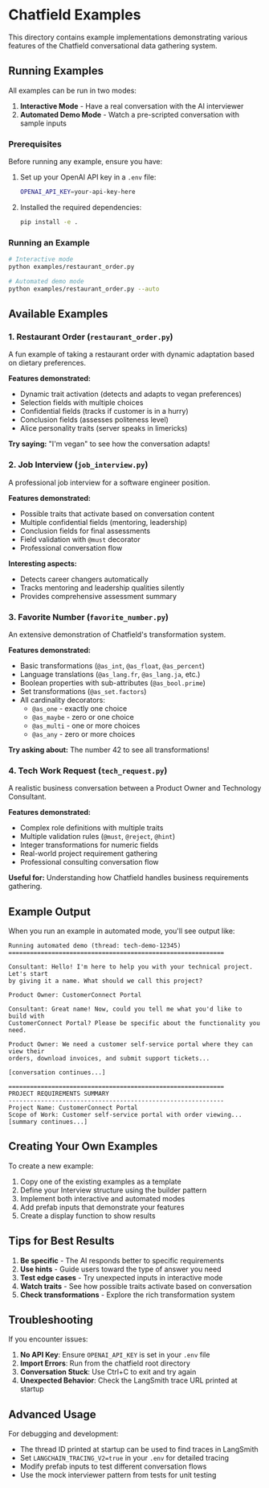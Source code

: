 # Chatfield Examples

This directory contains example implementations demonstrating various features of the Chatfield conversational data gathering system.

## Running Examples

All examples can be run in two modes:

1. **Interactive Mode** - Have a real conversation with the AI interviewer
2. **Automated Demo Mode** - Watch a pre-scripted conversation with sample inputs

### Prerequisites

Before running any example, ensure you have:

1. Set up your OpenAI API key in a `.env` file:
   ```bash
   OPENAI_API_KEY=your-api-key-here
   ```

2. Installed the required dependencies:
   ```bash
   pip install -e .
   ```

### Running an Example

```bash
# Interactive mode
python examples/restaurant_order.py

# Automated demo mode
python examples/restaurant_order.py --auto
```

## Available Examples

### 1. Restaurant Order (`restaurant_order.py`)

A fun example of taking a restaurant order with dynamic adaptation based on dietary preferences.

**Features demonstrated:**
- Dynamic trait activation (detects and adapts to vegan preferences)
- Selection fields with multiple choices
- Confidential fields (tracks if customer is in a hurry)
- Conclusion fields (assesses politeness level)
- Alice personality traits (server speaks in limericks)

**Try saying:** "I'm vegan" to see how the conversation adapts!

### 2. Job Interview (`job_interview.py`)

A professional job interview for a software engineer position.

**Features demonstrated:**
- Possible traits that activate based on conversation content
- Multiple confidential fields (mentoring, leadership)
- Conclusion fields for final assessments
- Field validation with `@must` decorator
- Professional conversation flow

**Interesting aspects:**
- Detects career changers automatically
- Tracks mentoring and leadership qualities silently
- Provides comprehensive assessment summary

### 3. Favorite Number (`favorite_number.py`)

An extensive demonstration of Chatfield's transformation system.

**Features demonstrated:**
- Basic transformations (`@as_int`, `@as_float`, `@as_percent`)
- Language translations (`@as_lang.fr`, `@as_lang.ja`, etc.)
- Boolean properties with sub-attributes (`@as_bool.prime`)
- Set transformations (`@as_set.factors`)
- All cardinality decorators:
  - `@as_one` - exactly one choice
  - `@as_maybe` - zero or one choice
  - `@as_multi` - one or more choices
  - `@as_any` - zero or more choices

**Try asking about:** The number 42 to see all transformations!

### 4. Tech Work Request (`tech_request.py`)

A realistic business conversation between a Product Owner and Technology Consultant.

**Features demonstrated:**
- Complex role definitions with multiple traits
- Multiple validation rules (`@must`, `@reject`, `@hint`)
- Integer transformations for numeric fields
- Real-world project requirement gathering
- Professional consulting conversation flow

**Useful for:** Understanding how Chatfield handles business requirements gathering.

## Example Output

When you run an example in automated mode, you'll see output like:

```
Running automated demo (thread: tech-demo-12345)
============================================================

Consultant: Hello! I'm here to help you with your technical project. Let's start 
by giving it a name. What should we call this project?

Product Owner: CustomerConnect Portal

Consultant: Great name! Now, could you tell me what you'd like to build with 
CustomerConnect Portal? Please be specific about the functionality you need.

Product Owner: We need a customer self-service portal where they can view their 
orders, download invoices, and submit support tickets...

[conversation continues...]

============================================================
PROJECT REQUIREMENTS SUMMARY
------------------------------------------------------------
Project Name: CustomerConnect Portal
Scope of Work: Customer self-service portal with order viewing...
[summary continues...]
```

## Creating Your Own Examples

To create a new example:

1. Copy one of the existing examples as a template
2. Define your Interview structure using the builder pattern
3. Implement both interactive and automated modes
4. Add prefab inputs that demonstrate your features
5. Create a display function to show results

## Tips for Best Results

1. **Be specific** - The AI responds better to specific requirements
2. **Use hints** - Guide users toward the type of answer you need
3. **Test edge cases** - Try unexpected inputs in interactive mode
4. **Watch traits** - See how possible traits activate based on conversation
5. **Check transformations** - Explore the rich transformation system

## Troubleshooting

If you encounter issues:

1. **No API Key**: Ensure `OPENAI_API_KEY` is set in your `.env` file
2. **Import Errors**: Run from the chatfield root directory
3. **Conversation Stuck**: Use Ctrl+C to exit and try again
4. **Unexpected Behavior**: Check the LangSmith trace URL printed at startup

## Advanced Usage

For debugging and development:

- The thread ID printed at startup can be used to find traces in LangSmith
- Set `LANGCHAIN_TRACING_V2=true` in your `.env` for detailed tracing
- Modify prefab inputs to test different conversation flows
- Use the mock interviewer pattern from tests for unit testing
